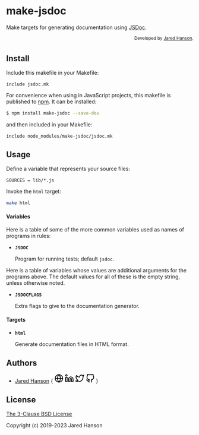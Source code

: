 # make-jsdoc

Make targets for generating documentation using [JSDoc](https://jsdoc.app/).

<p align="right">
  <sup>Developed by <a href="#authors">Jared Hanson</a>.</sub>
</p>

## Install

Include this makefile in your Makefile:

```make
include jsdoc.mk
```

For convenience when using in JavaScript projects, this makefile is published to
[npm](https://www.npmjs.com/).  It can be installed:

```sh
$ npm install make-jsdoc --save-dev
```

and then included in your Makefile:

```make
include node_modules/make-jsdoc/jsdoc.mk
```

## Usage

Define a variable that represents your source files:

```make
SOURCES = lib/*.js
```

Invoke the `html` target:

```sh
make html
```

#### Variables

Here is a table of some of the more common variables used as names of programs
in rules:

- **`JSDOC`**

  Program for running tests; default `jsdoc`.

Here is a table of variables whose values are additional arguments for the
programs above. The default values for all of these is the empty string, unless
otherwise noted.

- **`JSDOCFLAGS`**

  Extra flags to give to the documentation generator.

#### Targets

- **`html`**

  Generate documentation files in HTML format.

## Authors

- [Jared Hanson](https://www.jaredhanson.me/) { [![WWW](https://raw.githubusercontent.com/jaredhanson/jaredhanson/master/images/globe-12x12.svg)](https://www.jaredhanson.me/) [![LinkedIn](https://raw.githubusercontent.com/jaredhanson/jaredhanson/master/images/linkedin-12x12.svg)](https://www.linkedin.com/in/jaredhanson) [![Twitter](https://raw.githubusercontent.com/jaredhanson/jaredhanson/master/images/twitter-12x12.svg)](https://twitter.com/jaredhanson) [![GitHub](https://raw.githubusercontent.com/jaredhanson/jaredhanson/master/images/github-12x12.svg)](https://github.com/jaredhanson) }

## License

[The 3-Clause BSD License](https://opensource.org/license/bsd-3-clause/)

Copyright (c) 2019-2023 Jared Hanson
